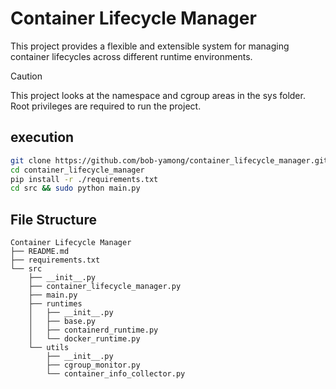 # Container Lifecycle Manager

This project provides a flexible and extensible system for managing container lifecycles across different runtime environments.

> [!CAUTION]
> This project looks at the namespace and cgroup areas in the sys folder. Root privileges are required to run the project.

## execution
```bash
git clone https://github.com/bob-yamong/container_lifecycle_manager.git
cd container_lifecycle_manager
pip install -r ./requirements.txt
cd src && sudo python main.py
```

## File Structure
```
Container Lifecycle Manager
├── README.md
├── requirements.txt
└── src
    ├── __init__.py
    ├── container_lifecycle_manager.py
    ├── main.py
    ├── runtimes
    │   ├── __init__.py
    │   ├── base.py
    │   ├── containerd_runtime.py
    │   └── docker_runtime.py
    └── utils
        ├── __init__.py
        ├── cgroup_monitor.py
        └── container_info_collector.py
```